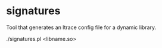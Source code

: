 # signatures
Tool that generates an ltrace config file for a dynamic library.

./signatures.pl <libname.so>

